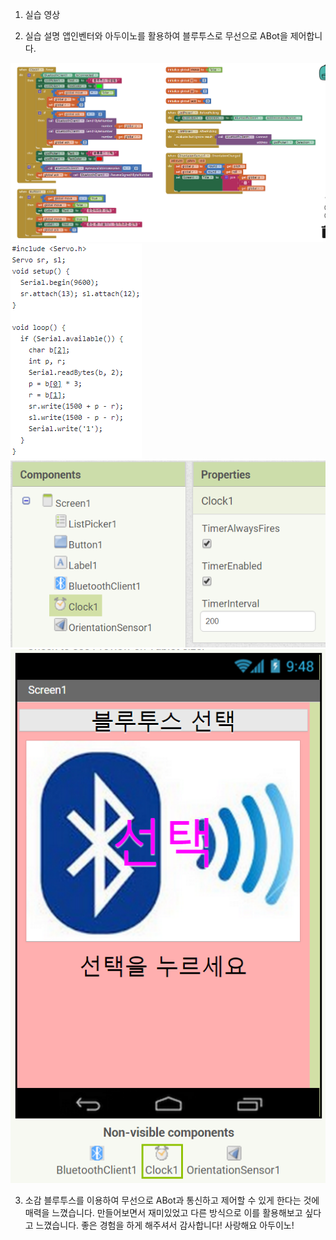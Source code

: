 1. 실습 영상


2. 실습 설명
앱인벤터와 아두이노를 활용하여 블루투스로 무선으로 ABot을 제어합니다.



![1](/Source/0.png)
![1](/Source/1.png)
![1](/Source/2.png)
![1](/Source/3.png)

3. 소감
블루투스를 이용하여 무선으로 ABot과 통신하고 제어할 수 있게 한다는 것에 매력을 느꼈습니다.
만들어보면서 재미있었고 다른 방식으로 이를 활용해보고 싶다고 느꼈습니다.
좋은 경험을 하게 해주셔서 감사합니다! 사랑해요 아두이노!
